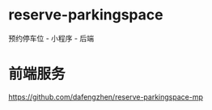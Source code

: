 # reserve-parkingspace
预约停车位 - 小程序 - 后端

# 前端服务

https://github.com/dafengzhen/reserve-parkingspace-mp


